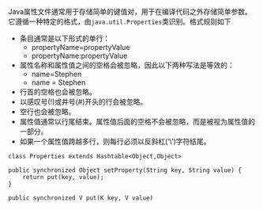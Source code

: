 
Java属性文件通常用于存储简单的键值对，用于在编译代码之外存储简单参数。它遵循一种特定的格式，由`java.util.Properties`类识别。格式规则如下

- 条目通常是以下形式的单行：
    - propertyName=propertyValue
    - propertyName:propertyValue
- 属性名称和属性值之间的空格会被忽略，因此以下两种写法是等效的：
    - name=Stephen
    - name = Stephen
- 行首的空格也会被忽略。
- 以感叹号(!)或井号(#)开头的行会被忽略。
- 空行也会被忽略。
- 属性值通常以行尾结束。属性值后面的空格不会被忽略，而是被视为属性值的一部分。
- 如果一个属性值跨越多行，则每行必须以反斜杠(‘\’)字符结尾。

```
class Properties extends Hashtable<Object,Object>

public synchronized Object setProperty(String key, String value) {  
    return put(key, value);  
}

public synchronized V put(K key, V value)



```

